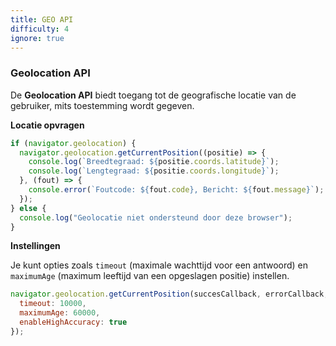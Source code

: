 ```yaml
---
title: GEO API
difficulty: 4
ignore: true
---
```


### Geolocation API
De **Geolocation API** biedt toegang tot de geografische locatie van de gebruiker, mits toestemming wordt gegeven.

**Locatie opvragen**
```javascript
if (navigator.geolocation) {
  navigator.geolocation.getCurrentPosition((positie) => {
    console.log(`Breedtegraad: ${positie.coords.latitude}`);
    console.log(`Lengtegraad: ${positie.coords.longitude}`);
  }, (fout) => {
    console.error(`Foutcode: ${fout.code}, Bericht: ${fout.message}`);
  });
} else {
  console.log("Geolocatie niet ondersteund door deze browser");
}
```

**Instellingen**

Je kunt opties zoals `timeout` (maximale wachttijd voor een antwoord) en `maximumAge` (maximum leeftijd van een opgeslagen positie) instellen.
```javascript
navigator.geolocation.getCurrentPosition(succesCallback, errorCallback, {
  timeout: 10000,
  maximumAge: 60000,
  enableHighAccuracy: true
});
```


